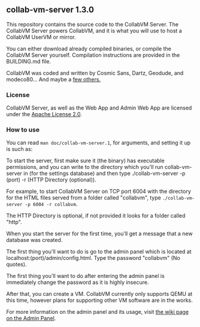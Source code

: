 ## collab-vm-server 1.3.0
This repository contains the source code to the CollabVM Server. The CollabVM Server powers CollabVM, and it is what you will use to host a CollabVM UserVM or mirror.

You can either download already compiled binaries, or compile the CollabVM Server yourself. Compilation instructions are provided in the BUILDING.md file. 

CollabVM was coded and written by Cosmic Sans, Dartz, Geodude, and modeco80... And maybe a [few others.](https://github.com/computernewb/collab-vm-server/graphs/contributors)

### License
CollabVM Server, as well as the Web App and Admin Web App are licensed under the [Apache License 2.0](https://www.apache.org/licenses/LICENSE-2.0).

### How to use
You can read `man doc/collab-vm-server.1`, for arguments, and setting it up is such as:

To start the server, first make sure it (the binary) has executable permissions, and you can write to the directory which you'll run collab-vm-server in (for the settings database) and then type ./collab-vm-server -p (port) -r (HTTP Directory (optional)). 

For example, to start CollabVM Server on TCP port 6004 with the directory for the HTML files served from a folder called "collabvm", type `./collab-vm-server -p 6004 -r collabvm`.

The HTTP Directory is optional, if not provided it looks for a folder called "http".

When you start the server for the first time, you'll get a message that a new database was created. 

The first thing you'll want to do is go to the admin panel which is located at localhost:(port)/admin/config.html. Type the password "collabvm" (No quotes). 

The first thing you'll want to do after entering the admin panel is immediately change the password as it is highly insecure.

After that, you can create a VM. CollabVM currently only supports QEMU at this time, however plans for supporting other VM software are in the works.

For more information on the admin panel and its usage, visit [the wiki page on the Admin Panel](https://computernewb.com/wiki/CollabVM%20Server%201.x/Admin%20Panel).
